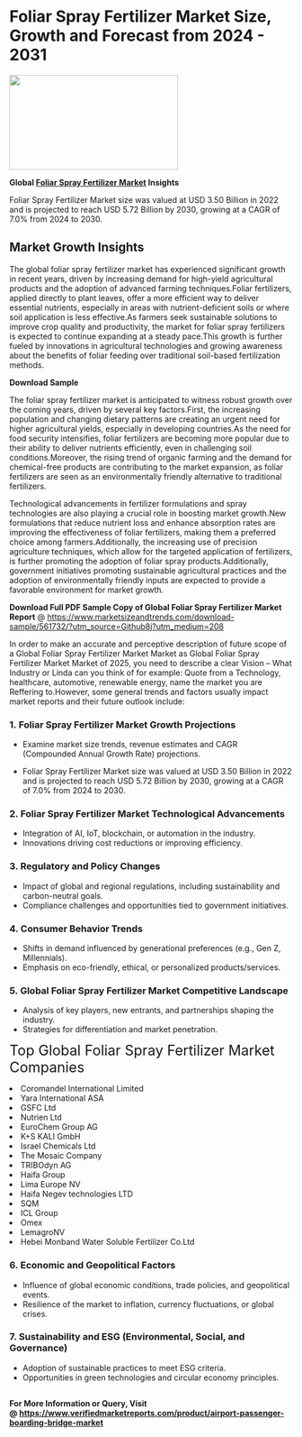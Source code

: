 <H1>Foliar Spray Fertilizer Market Size, Growth and Forecast from 2024 - 2031</H1><img class="aligncenter size-medium wp-image-584254" src="https://thirdeyenews.in/wp-content/uploads/2024/09/Global-Market-Research-300x168.jpeg" alt="" width="300" height="168" /><p><strong>Global&nbsp;<a href="https://www.marketsizeandtrends.com/download-sample/561732/?utm_source=Github8j?utm_medium=208">Foliar Spray Fertilizer Market</a> Insights</strong></p><p>Foliar Spray Fertilizer Market size was valued at USD 3.50 Billion in 2022 and is projected to reach USD 5.72 Billion by 2030, growing at a CAGR of 7.0% from 2024 to 2030.</p><p><h2>Market Growth Insights</h2> <p>The global foliar spray fertilizer market has experienced significant growth in recent years, driven by increasing demand for high-yield agricultural products and the adoption of advanced farming techniques.Foliar fertilizers, applied directly to plant leaves, offer a more efficient way to deliver essential nutrients, especially in areas with nutrient-deficient soils or where soil application is less effective.As farmers seek sustainable solutions to improve crop quality and productivity, the market for foliar spray fertilizers is expected to continue expanding at a steady pace.This growth is further fueled by innovations in agricultural technologies and growing awareness about the benefits of foliar feeding over traditional soil-based fertilization methods.</p> <p><strong>Download Sample</strong></p> <p>The foliar spray fertilizer market is anticipated to witness robust growth over the coming years, driven by several key factors.First, the increasing population and changing dietary patterns are creating an urgent need for higher agricultural yields, especially in developing countries.As the need for food security intensifies, foliar fertilizers are becoming more popular due to their ability to deliver nutrients efficiently, even in challenging soil conditions.Moreover, the rising trend of organic farming and the demand for chemical-free products are contributing to the market expansion, as foliar fertilizers are seen as an environmentally friendly alternative to traditional fertilizers.</p> <p>Technological advancements in fertilizer formulations and spray technologies are also playing a crucial role in boosting market growth.New formulations that reduce nutrient loss and enhance absorption rates are improving the effectiveness of foliar fertilizers, making them a preferred choice among farmers.Additionally, the increasing use of precision agriculture techniques, which allow for the targeted application of fertilizers, is further promoting the adoption of foliar spray products.Additionally, government initiatives promoting sustainable agricultural practices and the adoption of environmentally friendly inputs are expected to provide a favorable environment for market growth.</p> <p><span class=""><strong>Download Full PDF Sample Copy of Global Foliar Spray Fertilizer Market Report</strong> @ <a href="https://www.marketsizeandtrends.com/download-sample/561732/?utm_source=Github8j?utm_medium=208" target="_blank">https://www.marketsizeandtrends.com/download-sample/561732/?utm_source=Github8j?utm_medium=208</a></span></p><p>In order to make an accurate and perceptive description of future scope of a Global&nbsp;Foliar Spray Fertilizer Market Market as Global&nbsp;Foliar Spray Fertilizer Market Market of 2025, you need to describe a clear Vision &ndash; What Industry or Linda can you think of for example: Quote from a Technology, healthcare, automotive, renewable energy, name the market you are Reffering to.However, some general trends and factors usually impact market reports and their future outlook include:</p><h3>1.&nbsp;<strong>Foliar Spray Fertilizer Market Growth Projections</strong></h3><ul><li>Examine market size trends, revenue estimates and CAGR (Compounded Annual Growth Rate) projections.</li><li><p>Foliar Spray Fertilizer Market size was valued at USD 3.50 Billion in 2022 and is projected to reach USD 5.72 Billion by 2030, growing at a CAGR of 7.0% from 2024 to 2030.</p></li></ul><h3>2.&nbsp;<strong>Foliar Spray Fertilizer Market Technological Advancements</strong></h3><ul><li>Integration of AI, IoT, blockchain, or automation in the industry.</li><li>Innovations driving cost reductions or improving efficiency.</li></ul><h3>3.&nbsp;<strong>Regulatory and Policy Changes</strong></h3><ul><li>Impact of global and regional regulations, including sustainability and carbon-neutral goals.</li><li>Compliance challenges and opportunities tied to government initiatives.</li></ul><h3>4.&nbsp;<strong>Consumer Behavior Trends</strong></h3><ul><li>Shifts in demand influenced by generational preferences (e.g., Gen Z, Millennials).</li><li>Emphasis on eco-friendly, ethical, or personalized products/services.</li></ul><h3>5.&nbsp;<strong>Global Foliar Spray Fertilizer Market Competitive Landscape</strong></h3><ul><li>Analysis of key players, new entrants, and partnerships shaping the industry.</li><li>Strategies for differentiation and market penetration.</li></ul><p data-pm-slice="1 1 []"><span style="color: inherit; font-family: inherit; font-size: 25px;">Top Global Foliar Spray Fertilizer Market Companies</span></p><div class="" data-test-id=""><p><li>Coromandel International Limited</li><li> Yara International ASA</li><li> GSFC Ltd</li><li> Nutrien Ltd</li><li> EuroChem Group AG</li><li> K+S KALI GmbH</li><li> Israel Chemicals Ltd</li><li> The Mosaic Company</li><li> TRIBOdyn AG</li><li> Haifa Group</li><li> Lima Europe NV</li><li> Haifa Negev technologies LTD</li><li> SQM</li><li> ICL Group</li><li> Omex</li><li> LemagroNV</li><li> Hebei Monband Water Soluble Fertilizer Co.Ltd</li></p></div><h3>6.&nbsp;<strong>Economic and Geopolitical Factors</strong></h3><ul><li>Influence of global economic conditions, trade policies, and geopolitical events.</li><li>Resilience of the market to inflation, currency fluctuations, or global crises.</li></ul><h3>7.&nbsp;<strong>Sustainability and ESG (Environmental, Social, and Governance)</strong></h3><ul><li>Adoption of sustainable practices to meet ESG criteria.</li><li>Opportunities in green technologies and circular economy principles.</li></ul><h2><strong style="font-size: 14px;">For More Information or Query, Visit @&nbsp;</strong><a style="background-color: #ffffff; font-size: 14px;" href="https://www.marketsizeandtrends.com/report/foliar-spray-fertilizer-market/" target="_blank">https://www.verifiedmarketreports.com/product/airport-passenger-boarding-bridge-market</a></h2>
